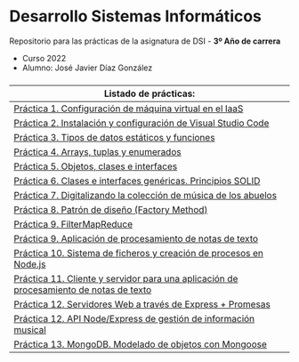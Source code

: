
# Desarrollo Sistemas Informáticos

Repositorio para las prácticas de la asignatura de DSI - **3º Año de carrera**
- Curso 2022
- Alumno: José Javier Díaz González

###
| **Listado de prácticas:** |
| --- |
| [Práctica 1. Configuración de máquina virtual en el IaaS](https://github.com/alu0101128894/DSI/tree/main/p01) |
| [Práctica 2. Instalación y configuración de Visual Studio Code](https://github.com/alu0101128894/DSI/tree/main/p02) |
| [Práctica 3. Tipos de datos estáticos y funciones](https://github.com/alu0101128894/DSI/tree/main/p03) |
| [Práctica 4. Arrays, tuplas y enumerados](https://github.com/alu0101128894/DSI/tree/main/p04) |
| [Práctica 5. Objetos, clases e interfaces](https://github.com/alu0101128894/DSI/tree/main/p05) |
| [Práctica 6. Clases e interfaces genéricas. Principios SOLID](https://github.com/alu0101128894/DSI/tree/main/p06) |
| [Práctica 7. Digitalizando la colección de música de los abuelos](https://github.com/alu0101128894/DSI/tree/main/p07) |
| [Práctica 8. Patrón de diseño (Factory Method)](https://github.com/alu0101128894/DSI/tree/main/p08) |
| [Práctica 9. FilterMapReduce](https://github.com/alu0101128894/DSI/tree/main/p09-modi) |
| [Práctica 9. Aplicación de procesamiento de notas de texto](https://github.com/alu0101128894/DSI/tree/main/p09) |
| [Práctica 10. Sistema de ficheros y creación de procesos en Node.js](https://github.com/alu0101128894/DSI/tree/main/p10) |
| [Práctica 11. Cliente y servidor para una aplicación de procesamiento de notas de texto](https://github.com/alu0101128894/DSI/tree/main/p11) |
| [Práctica 12. Servidores Web a través de Express + Promesas](https://github.com/alu0101128894/DSI/tree/main/p12-modi) |
| [Práctica 12. API Node/Express de gestión de información musical](https://github.com/alu0101128894/DSI/tree/main/p12) |
| [Práctica 13. MongoDB. Modelado de objetos con Mongoose](https://github.com/alu0101128894/DSI/tree/main/p13) |